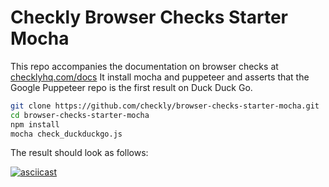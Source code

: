 # Checkly Browser Checks Starter Mocha

This repo accompanies the documentation on browser checks at [checklyhq.com/docs](https://checklyhq.com/docs/browser-checks/)
It install mocha and puppeteer and asserts that the Google Puppeteer repo is the first result on Duck Duck Go.

```bash
git clone https://github.com/checkly/browser-checks-starter-mocha.git
cd browser-checks-starter-mocha
npm install
mocha check_duckduckgo.js
``` 

The result should look as follows:

[![asciicast](https://asciinema.org/a/f3F570OMM20PnEFvSbttfFbTu.png)](https://asciinema.org/a/f3F570OMM20PnEFvSbttfFbTu)